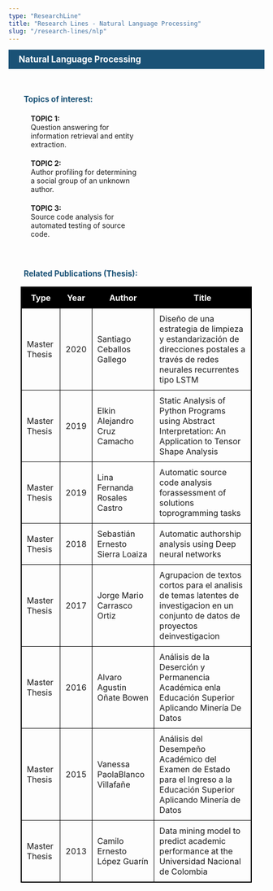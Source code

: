 ```yaml
---
type: "ResearchLine"
title: "Research Lines - Natural Language Processing"
slug: "/research-lines/nlp"
---
```


<style>

.title h1 {
    background-color: #1a5276;
    color: #fff;
    padding: 9px 0 9px 20px;
    font-size: 1.2em;
    margin: 10px 0 20px 0;
}

.topics {
    margin: 50px 0 50px 0;
}

.topics h3 {
    color: #1a5276;
    font-size: 1.1em;
    margin-left: 30px;
    margin-bottom: -4px;
}

.topics ul {
    list-style: none;
    display: flex;
    flex-wrap: wrap;
}

.topics ul>li {
    max-width: 45%;
    margin: 10px 20px 10px 20px;
}

.topics ul>li strong {
    text-transform: uppercase;
}

.topics ul>li p{
    font-size: .95em;
}

.publications {
    padding-bottom: 20px;
    max-width: 95%;
}

.publications h3 {
    color: #1a5276;
    font-size: 1.1em;
    margin-left: 30px;
}

.publications table {
    width: 95%;
    margin-left: 5%;
    border: 1px solid #000;
    border-collapse: collapse;
    overflow-x: auto;
}

.publications th, td {
    border: 1px solid #000;
    padding: 10px;
    overflow: auto;
}

.publications th {
    background-color: #000;
    color: #fff;
}

@media screen and (max-width: 768px) {

    .description {
        width: 90%;
        margin-top: 50px;
    }
    .topics ul {
        display: inline;
        margin: 0;
    }
    .topics ul li {
        max-width: 80%;
        margin-left: 12%;
        margin-bottom: 40px;
    }

}

</style>



<div class='title'>

# Natural Language Processing

</div>


<div class='topics'>

### Topics of interest:

* **Topic 1:** <br/> Question answering for information retrieval and entity extraction.
* **Topic 2:** <br/> Author profiling for determining a social group of an unknown author.
* **Topic 3:** <br/> Source code analysis for automated testing of source code.

</div>


<div class='publications'>

### Related Publications (Thesis):

| Type | Year | Author | Title |
|---|---|---|---|
| Master Thesis | 2020 | Santiago Ceballos Gallego | Diseño de una estrategia de limpieza y estandarización de direcciones postales a través de redes neurales recurrentes tipo LSTM |
| Master Thesis | 2019 | Elkin Alejandro Cruz Camacho | Static Analysis of Python Programs using Abstract Interpretation: An Application to Tensor Shape Analysis |
| Master Thesis | 2019 | Lina Fernanda Rosales Castro | Automatic source code analysis forassessment of solutions toprogramming tasks |
| Master Thesis | 2018 | Sebastián Ernesto Sierra Loaiza | Automatic authorship analysis using Deep neural networks |
| Master Thesis | 2017 | Jorge Mario Carrasco Ortiz | Agrupacion de textos cortos para el analisis de temas latentes de investigacion en un conjunto de datos de proyectos deinvestigacion |
| Master Thesis | 2016 | Alvaro Agustin Oñate Bowen | Análisis de la Deserción y Permanencia Académica enla Educación Superior Aplicando Minería De Datos |
| Master Thesis | 2015 | Vanessa PaolaBlanco Villafañe | Análisis del Desempeño Académico del Examen de Estado para el Ingreso a la Educación Superior Aplicando Minería de Datos |
| Master Thesis | 2013 | Camilo Ernesto López Guarín | Data mining model to predict academic performance at the Universidad Nacional de Colombia |

</div>